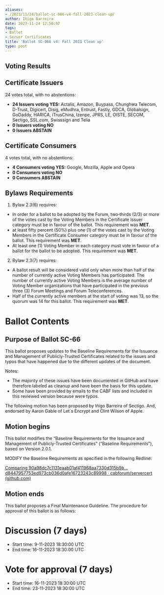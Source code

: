 ```yaml
---
aliases:
- /2023/11/24/ballot-sc-066-v4-fall-2023-clean-up/
author: Iñigo Barreira
date: 2023-11-24 12:50:07
tags:
- Ballot
- Server Certificates
title: 'Ballot SC-066 v4: Fall 2023 Clean up'
type: post
---
```


## Voting Results

## Certificate Issuers

24 votes total, with no abstentions:

- **24 Issuers voting YES:** Actalis, Amazon, Buypass, Chunghwa Telecom, D-Trust, Digicert, Disig, eMudhra, Entrust, Fastly, GDCA, Globalsign, GoDaddy, HARICA, iTrusChina, Izenpe, JPRS, LE, OISTE, SECOM, Sectigo, SSL.com, Swisssign and Telia
- **0 Issuers voting NO**
- **0 Issuers ABSTAIN**

## Certificate Consumers

4 votes total, with no abstentions:

- **4 Consumers voting YES:** Google, Mozilla, Apple and Opera
- **0 Consumers voting NO**
- **0 Consumers ABSTAIN**

## Bylaws Requirements

1. Bylaw 2.3(6) requires:

- In order for a ballot to be adopted by the Forum, two‐thirds (2/3) or more of the votes cast by the Voting Members in the Certificate Issuer category must be in favour of the ballot. This requirement was **MET**.
- at least fifty percent (50%) plus one (1) of the votes cast by the Voting Members in the Certificate Consumer category must be in favour of the ballot. This requirement was **MET**.
- At least one (1) Voting Member in each category must vote in favour of a ballot for the ballot to be adopted. This requirement was **MET**.

2. Bylaw 2.3(7) requires:

- A ballot result will be considered valid only when more than half of the number of currently active Voting Members has participated. The number of currently active Voting Members is the average number of Voting Member organizations that have participated in the previous three (3) Forum Meetings and Forum Teleconferences.
- Half of the currently active members at the start of voting was 13, so the quorum was 14 for this ballot. This requirement was **MET**.

# Ballot Contents

## Purpose of Ballot SC-66

This ballot proposes updates to the Baseline Requirements for the Issuance and Management of Publicly-Trusted Certificates related to the issues and typos that have happened due to the different updates of the document.

Notes:

- The majority of these issues have been documented in GitHub and have therefore labeled as cleanup and have been the basis for this update.
- Some have been provided by emails to the CABF lists and included in this reviewed version because were typos.

The following motion has been proposed by Iñigo Barreira of Sectigo. And, endorsed by Aaron Gable of Let´s Encrypt and Clint Wilson of Apple.

## Motion begins

This ballot modifies the “Baseline Requirements for the Issuance and Management of Publicly-Trusted Certificates” (“Baseline Requirements”), based on Version 2.0.1.

MODIFY the Baseline Requirements as specified in the following Redline:

[Comparing 90a98dc7c1131eaab01af411968aa7330d315b9b…d8447957753ed973cb036d0afe16723243c89998 · cabforum/servercert (github.com)][1]

## Motion ends

This ballot proposes a Final Maintenance Guideline. The procedure for approval of this ballot is as follows:

# Discussion (7 days)

- Start time: 9-11-2023 18:30:00 UTC
- End time: 16-11-2023 18:30:00 UTC

# Vote for approval (7 days)

- Start time: 16-11-2023 18:30:00 UTC
- End time: 23-11-2023 18:30:00 UTC

[1]: https://github.com/cabforum/servercert/compare/90a98dc7c1131eaab01af411968aa7330d315b9b...d8447957753ed973cb036d0afe16723243c89998